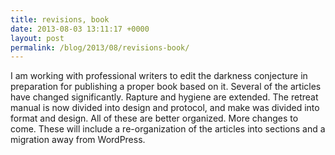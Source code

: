 ```yaml
---
title: revisions, book
date: 2013-08-03 13:11:17 +0000
layout: post
permalink: /blog/2013/08/revisions-book/
---
```


I am working with professional writers to edit the darkness conjecture in preparation for publishing a proper book based on it. Several of the articles have changed significantly. Rapture and hygiene are extended. The retreat manual is now divided into design and protocol, and make was divided into format and design. All of these are better organized. More changes to come. These will include a re-organization of the articles into sections and a migration away from WordPress.